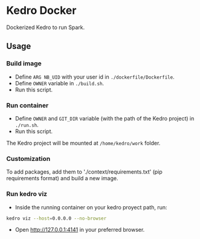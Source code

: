 # Kedro Docker

Dockerized Kedro to run Spark.

## Usage

### Build image

* Define `ARG NB_UID` with your user id in `./dockerfile/Dockerfile`.
* Define `OWNER` variable in `./build.sh`.
* Run this script.

### Run container

* Define `OWNER` and `GIT_DIR` variable (with the path of the Kedro project) in `./run.sh`.
* Run this script.

The Kedro project will be mounted at `/home/kedro/work` folder.

### Customization

To add packages, add them to './context/requirements.txt' (pip requirements format) and build a new image.

### Run kedro viz

* Inside the running container on your kedro proyect path, run:

```sh
kedro viz --host=0.0.0.0 --no-browser
```

* Open <http://127.0.0.1:4141> in your preferred browser.
